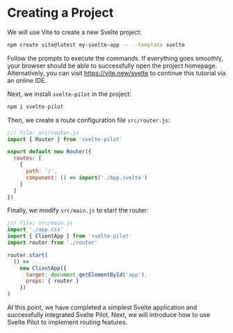 # Creating a Project

We will use Vite to create a new Svelte project:

```sh
npm create vite@latest my-svelte-app -- --template svelte
```

Follow the prompts to execute the commands. If everything goes smoothly, your browser should be able to successfully open the project homepage. Alternatively, you can visit https://vite.new/svelte to continue this tutorial via an online IDE.

Next, we install `svelte-pilot` in the project:

```sh
npm i svelte-pilot
```

Then, we create a route configuration file `src/router.js`:

```js
/// file: src/router.js
import { Router } from 'svelte-pilot'

export default new Router({
  routes: [
    {
      path: '/',
      component: () => import('./App.svelte')
    }
  ]
})
```

Finally, we modify `src/main.js` to start the router:

```js
/// file: src/main.js
import './app.css'
import { ClientApp } from 'svelte-pilot'
import router from './router'

router.start(
  () =>
    new ClientApp({
      target: document.getElementById('app'),
      props: { router }
    })
)
```

At this point, we have completed a simplest Svelte application and successfully integrated Svelte Pilot. Next, we will introduce how to use Svelte Pilot to implement routing features.